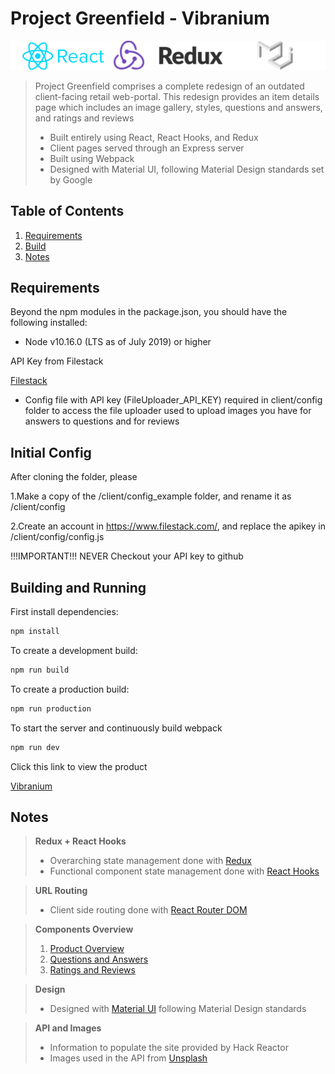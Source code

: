 # Project Greenfield - Vibranium

![Main Page](documentation/Logos.png)

> Project Greenfield comprises a complete redesign of an outdated client-facing retail web-portal. This redesign provides an item details page which includes an image gallery, styles, questions and answers, and ratings and reviews
>
> - Built entirely using React, React Hooks, and Redux
> - Client pages served through an Express server
> - Built using Webpack
> - Designed with Material UI, following Material Design standards set by Google

## Table of Contents

1. [Requirements](#Requirements)
2. [Build](#Building-and-Running)
3. [Notes](#Notes)

## Requirements

Beyond the npm modules in the package.json, you should have the following installed:

- Node v10.16.0 (LTS as of July 2019) or higher

API Key from Filestack

[Filestack](https://www.filestack.com/)

- Config file with API key (FileUploader_API_KEY) required in client/config folder to access the file uploader used to upload images you have for answers to questions and for reviews

## Initial Config

After cloning the folder, please

1.Make a copy of the /client/config_example folder, and rename it as /client/config

2.Create an account in https://www.filestack.com/, and replace the apikey in /client/config/config.js

!!!IMPORTANT!!! NEVER Checkout your API key to github

## Building and Running

First install dependencies:

```sh
npm install
```

To create a development build:

```sh
npm run build
```

To create a production build:

```sh
npm run production
```

To start the server and continuously build webpack

```sh
npm run dev
```

Click this link to view the product

[Vibranium](http://localhost:3000/shop/1)

## Notes

> **Redux + React Hooks**
>
> - Overarching state management done with [Redux](https://redux.js.org)
> - Functional component state management done with [React Hooks](https://reactjs.org/docs/hooks-intro.html)

> **URL Routing**
>
> - Client side routing done with [React Router DOM](https://reacttraining.com/react-router/web/guides/quick-start)

> **Components Overview**
>
> 1. [Product Overview](documentation/overview/README.md)
> 2. [Questions and Answers](documentation/questions/README.md)
> 3. [Ratings and Reviews](documentation/reviews/README.md)

> **Design**
>
> - Designed with [Material UI](https://material-ui.com/) following Material Design standards

> **API and Images**
>
> - Information to populate the site provided by Hack Reactor
> - Images used in the API from [Unsplash](https://unsplash.com/)

